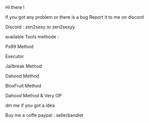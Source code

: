 Hi there !

If you got any problem or there is a bug Report it to me on discord

Discord : zen2sexy or zen2sexyy

available Tools methode :


Ps99 Method


Executor


Jailbreak Method


Dahood Method


BloxFruit Method

 
Dahood Method & Very OP


dm me if you got a idea

Buy me a coffe
paypal : sellerbandiet





